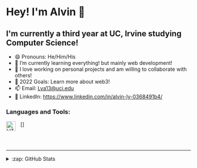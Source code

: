 # Hey! I'm Alvin 👋 

## I'm currently a third year at UC, Irvine studying Computer Science!
- 😄 Pronouns: He/Him/His
- 🌱 I’m currently learning everything! but mainly web development!
- 👯 I love working on personal projects and am willing to collaborate with others!
- 🥅 2022 Goals: Learn more about web3!
- 📫 Email: Lya13@uci.edu
- 🔗 LinkedIn: https://www.linkedin.com/in/alvin-ly-0368491b4/

### Languages and Tools:

[<img align="left" alt="HTML5" width="26px" src="https://cdn.jsdelivr.net/gh/devicons/devicon/icons/html5/html5-original.svg" style="padding-right:10px;" />]


<br />
<br />

---
<details>
  <summary>:zap: GitHub Stats</summary>

  <img align="left" alt="codeSTACKr's GitHub Stats" src="https://github-readme-stats.vercel.app/api?username=Alvi09&show_icons=true&hide_border=false&title_color=ff652f&icon_color=FFE400&bg_color=09131B&text_color=ffffff&border_color=0c1a25" />

</details>
